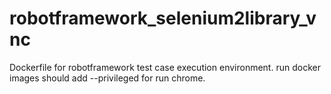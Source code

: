 # robotframework_selenium2library_vnc
Dockerfile for robotframework test case execution environment.
run docker images should add --privileged for run chrome.
